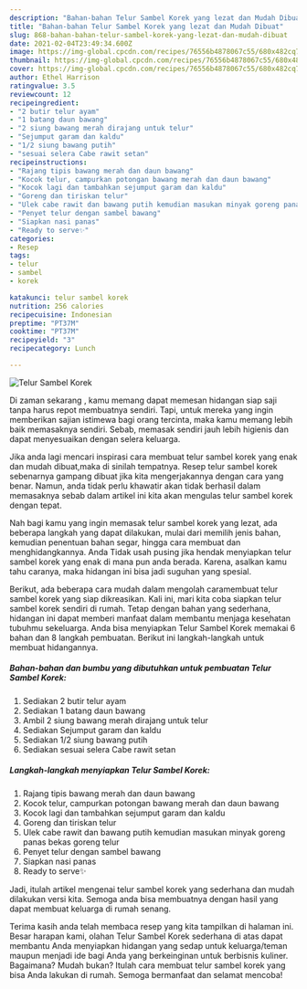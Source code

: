 ```yaml
---
description: "Bahan-bahan Telur Sambel Korek yang lezat dan Mudah Dibuat"
title: "Bahan-bahan Telur Sambel Korek yang lezat dan Mudah Dibuat"
slug: 868-bahan-bahan-telur-sambel-korek-yang-lezat-dan-mudah-dibuat
date: 2021-02-04T23:49:34.600Z
image: https://img-global.cpcdn.com/recipes/76556b4878067c55/680x482cq70/telur-sambel-korek-foto-resep-utama.jpg
thumbnail: https://img-global.cpcdn.com/recipes/76556b4878067c55/680x482cq70/telur-sambel-korek-foto-resep-utama.jpg
cover: https://img-global.cpcdn.com/recipes/76556b4878067c55/680x482cq70/telur-sambel-korek-foto-resep-utama.jpg
author: Ethel Harrison
ratingvalue: 3.5
reviewcount: 12
recipeingredient:
- "2 butir telur ayam"
- "1 batang daun bawang"
- "2 siung bawang merah dirajang untuk telur"
- "Sejumput garam dan kaldu"
- "1/2 siung bawang putih"
- "sesuai selera Cabe rawit setan"
recipeinstructions:
- "Rajang tipis bawang merah dan daun bawang"
- "Kocok telur, campurkan potongan bawang merah dan daun bawang"
- "Kocok lagi dan tambahkan sejumput garam dan kaldu"
- "Goreng dan tiriskan telur"
- "Ulek cabe rawit dan bawang putih kemudian masukan minyak goreng panas bekas goreng telur"
- "Penyet telur dengan sambel bawang"
- "Siapkan nasi panas"
- "Ready to serve✨"
categories:
- Resep
tags:
- telur
- sambel
- korek

katakunci: telur sambel korek 
nutrition: 256 calories
recipecuisine: Indonesian
preptime: "PT37M"
cooktime: "PT37M"
recipeyield: "3"
recipecategory: Lunch

---
```



![Telur Sambel Korek](https://img-global.cpcdn.com/recipes/76556b4878067c55/680x482cq70/telur-sambel-korek-foto-resep-utama.jpg)

Di zaman  sekarang , kamu memang dapat memesan hidangan siap saji tanpa harus repot membuatnya sendiri. Tapi, untuk mereka yang ingin memberikan sajian istimewa bagi orang tercinta, maka kamu memang lebih baik memasaknya sendiri. Sebab, memasak sendiri jauh lebih higienis dan dapat menyesuaikan dengan selera keluarga.

Jika anda lagi mencari inspirasi cara membuat telur sambel korek yang enak dan mudah dibuat,maka di sinilah tempatnya. Resep telur sambel korek  sebenarnya gampang dibuat jika kita mengerjakannya dengan cara yang benar. Namun, anda tidak perlu khawatir akan tidak berhasil dalam memasaknya 
sebab dalam artikel ini kita akan mengulas telur sambel korek dengan tepat.  



Nah bagi kamu yang ingin memasak telur sambel korek yang lezat, ada beberapa langkah yang dapat dilakukan, mulai dari memilih jenis bahan, kemudian penentuan bahan segar, hingga cara membuat dan menghidangkannya. Anda Tidak usah pusing jika hendak menyiapkan telur sambel korek yang enak di mana pun anda berada. Karena, asalkan kamu  tahu caranya, maka hidangan ini bisa jadi suguhan yang spesial.

Berikut, ada beberapa cara mudah dalam mengolah caramembuat telur sambel korek yang siap dikreasikan. Kali ini, mari kita coba siapkan telur sambel korek sendiri di rumah. Tetap dengan bahan yang sederhana, hidangan ini dapat memberi manfaat dalam membantu menjaga kesehatan tubuhmu sekeluarga. Anda bisa menyiapkan Telur Sambel Korek memakai 6 bahan dan 8 langkah pembuatan. Berikut ini langkah-langkah untuk membuat hidangannya.

<!--inarticleads1-->

##### Bahan-bahan dan bumbu yang dibutuhkan untuk pembuatan Telur Sambel Korek:

1. Sediakan 2 butir telur ayam
1. Sediakan 1 batang daun bawang
1. Ambil 2 siung bawang merah dirajang untuk telur
1. Sediakan Sejumput garam dan kaldu
1. Sediakan 1/2 siung bawang putih
1. Sediakan sesuai selera Cabe rawit setan




<!--inarticleads2-->

##### Langkah-langkah menyiapkan Telur Sambel Korek:

1. Rajang tipis bawang merah dan daun bawang
1. Kocok telur, campurkan potongan bawang merah dan daun bawang
1. Kocok lagi dan tambahkan sejumput garam dan kaldu
1. Goreng dan tiriskan telur
1. Ulek cabe rawit dan bawang putih kemudian masukan minyak goreng panas bekas goreng telur
1. Penyet telur dengan sambel bawang
1. Siapkan nasi panas
1. Ready to serve✨




Jadi, itulah artikel mengenai  telur sambel korek  yang sederhana dan mudah dilakukan versi kita. Semoga anda bisa membuatnya dengan hasil yang dapat membuat keluarga di rumah senang. 

Terima kasih anda telah membaca resep yang kita tampilkan di halaman ini. Besar harapan kami, olahan  Telur Sambel Korek sederhana di atas dapat membantu Anda menyiapkan hidangan yang sedap untuk keluarga/teman maupun menjadi ide bagi Anda yang berkeinginan untuk berbisnis kuliner. Bagaimana? Mudah bukan? Itulah cara membuat telur sambel korek yang bisa Anda lakukan di rumah. Semoga bermanfaat dan selamat mencoba!

